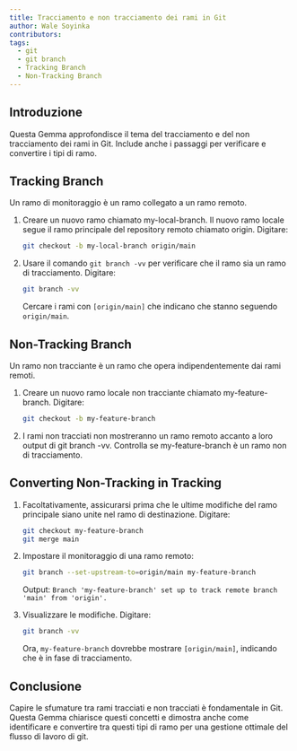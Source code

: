 ```yaml
---
title: Tracciamento e non tracciamento dei rami in Git
author: Wale Soyinka
contributors:
tags:
  - git
  - git branch
  - Tracking Branch
  - Non-Tracking Branch
---
```


## Introduzione

Questa Gemma approfondisce il tema del tracciamento e del non tracciamento dei rami in Git. Include anche i passaggi per verificare e convertire i tipi di ramo.

## Tracking Branch

Un ramo di monitoraggio è un ramo collegato a un ramo remoto.

1. Creare un nuovo ramo chiamato my-local-branch. Il nuovo ramo locale segue il ramo principale del repository remoto chiamato origin. Digitare:

   ```bash
   git checkout -b my-local-branch origin/main
   ```

2. Usare il comando `git branch -vv` per verificare che il ramo sia un ramo di tracciamento. Digitare:

   ```bash
   git branch -vv
   ```

   Cercare i rami con `[origin/main]` che indicano che stanno seguendo `origin/main`.

## Non-Tracking Branch

Un ramo non tracciante è un ramo che opera indipendentemente dai rami remoti.

1. Creare un nuovo ramo locale non tracciante chiamato my-feature-branch. Digitare:

   ```bash
   git checkout -b my-feature-branch
   ```

2. I rami non tracciati non mostreranno un ramo remoto accanto a loro output di git branch -vv. Controlla se my-feature-branch è un ramo non di tracciamento.

## Converting Non-Tracking in Tracking

1. Facoltativamente, assicurarsi prima che le ultime modifiche del ramo principale siano unite nel ramo di destinazione. Digitare:

   ```bash
   git checkout my-feature-branch
   git merge main
   ```

2. Impostare il monitoraggio di una ramo remoto:

   ```bash
   git branch --set-upstream-to=origin/main my-feature-branch
   ```

   Output: `Branch 'my-feature-branch' set up to track remote branch 'main' from 'origin'.`

3. Visualizzare le modifiche. Digitare:

   ```bash
   git branch -vv
   ```

   Ora, `my-feature-branch` dovrebbe mostrare `[origin/main]`, indicando che è in fase di tracciamento.

## Conclusione

Capire le sfumature tra rami tracciati e non tracciati è fondamentale in Git. Questa Gemma chiarisce questi concetti e dimostra anche come identificare e convertire tra questi tipi di ramo per una gestione ottimale del flusso di lavoro di git.
